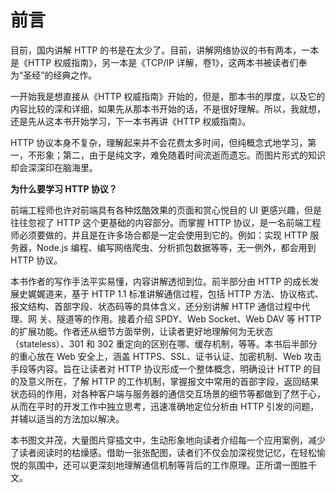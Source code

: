 # 前言

目前，国内讲解 HTTP 的书是在太少了。目前，讲解网络协议的书有两本，一本是《HTTP 权威指南》，另一本是《TCP/IP 详解，卷1》，这两本书被读者们奉为“圣经”的经典之作。

一开始我是想直接从《HTTP 权威指南》开始的，但是，那本书的厚度，以及它的内容比较的深和详细，如果先从那本书开始的话，不是很好理解。所以，我就想，还是先从这本书开始学习，下一本书再讲《HTTP 权威指南》。

HTTP 协议本身不复杂，理解起来并不会花费太多时间，但纯概念式地学习，第一，不形象；第二，由于是纯文字，难免随着时间流逝而遗忘。而图片形式的知识却会深深印在脑海里。

**为什么要学习 HTTP 协议？**

前端工程师也许对前端具有各种炫酷效果的页面和赏心悦目的 UI 更感兴趣，但是往往忽视了 HTTP 这个更基础的内容部分。而掌握 HTTP 协议，是一名前端工程师必须要做的，并且是在许多场合都是一定会使用到它的。例如：实现 HTTP 服务器，Node.js 编程、编写网络爬虫、分析抓包数据等等，无一例外，都会用到 HTTP 协议。

本书作者的写作手法平实易懂，内容讲解透彻到位。前半部分由 HTTP 的成长发展史娓娓道来，基于 HTTP 1.1 标准讲解通信过程，包括 HTTP 方法、协议格式、报文结构、首部字段、状态码等的具体含义，还分别讲解 HTTP 通信过程中代理、网
关、隧道等的作用。接着介绍 SPDY、Web Socket、Web DAV 等 HTTP 的扩展功能。作者还从细节方面举例，让读者更好地理解何为无状态（stateless）、301 和 302 重定向的区别在哪、缓存机制，等等。本书后半部分的重心放在 Web 安全上，涵盖 HTTPS、SSL、证书认证、加密机制、Web 攻击手段等内容。旨在让读者对 HTTP 协议形成一个整体概念，明确设计 HTTP 的目的及意义所在，了解 HTTP 的工作机制，掌握报文中常用的首部字段，返回结果状态码的作用，对各种客户端与服务器的通信交互场景的细节等都做到了然于心，从而在平时的开发工作中独立思考，迅速准确地定位分析由 HTTP 引发的问题，并辅以适当的方法加以解决。

本书图文并茂，大量图片穿插文中，生动形象地向读者介绍每一个应用案例，减少
了读者阅读时的枯燥感。借助一张张配图，读者们不仅会加深视觉记忆，在轻松愉
悦的氛围中，还可以更深刻地理解通信机制等背后的工作原理。正所谓一图胜千
文。